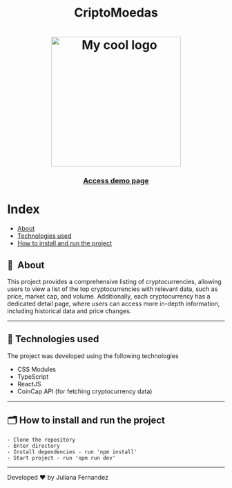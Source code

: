 <h1 align="center">
    CriptoMoedas
</h1>

<h1 align="center">
  <img width="300" src="public/presentation.PNG" alt="My cool logo"/>
</h1>

<h3 align="center">
  <a href="https://cripto-ju.netlify.app/" target="_blank">Access demo page</a>
<h3 >

# Index

- [About](#-about)
- [Technologies used](#-technologies-used)
- [How to install and run the project](#-how-to-install-and-run-the-project)

## 🔖&nbsp; About

This project provides a comprehensive listing of cryptocurrencies, allowing users to view a list of the top cryptocurrencies with relevant data, such as price, market cap, and volume. Additionally, each cryptocurrency has a dedicated detail page, where users can access more in-depth information, including historical data and price changes.

---

## 🚀 Technologies used

The project was developed using the following technologies

- CSS Modules
- TypeScript
- ReactJS
- CoinCap API (for fetching cryptocurrency data)

---

## 🗂 How to install and run the project

    - Clone the repository
    - Enter directory
    - Install dependencies - run 'npm install'
    - Start project - run 'npm run dev'
   
---

Developed ❤ by Juliana Fernandez